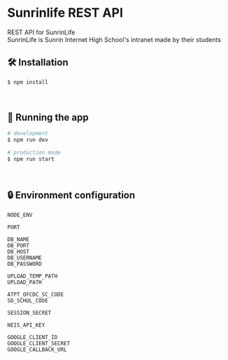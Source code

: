 # Sunrinlife REST API
REST API for SunrinLife <br>
SunrinLife is Sunrin Internet High School's intranet made by their students

## 🛠️ Installation

```bash
$ npm install
```

<br/>

## 🚀 Running the app

```bash
# development
$ npm run dev

# production mode
$ npm run start
```

<br/>

## 🔒 Environment configuration

```
NODE_ENV

PORT

DB_NAME
DB_PORT
DB_HOST
DB_USERNAME
DB_PASSWORD

UPLOAD_TEMP_PATH
UPLOAD_PATH

ATPT_OFCDC_SC_CODE
SD_SCHUL_CODE

SESSION_SECRET

NEIS_API_KEY

GOOGLE_CLIENT_ID
GOOGLE_CLIENT_SECRET
GOOGLE_CALLBACK_URL
```
